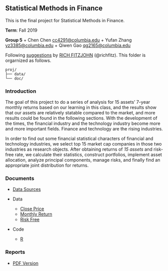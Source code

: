## Statistical Methods in Finance
This is the final project for Statistical Methods in Finance.

**Term**: Fall 2019

**Group 5** 
	+ Chen Chen cc4291@columbia.edu
	+ Yufan Zhang yz3385@columbia.edu
	+ Qiwen Gao qg2165@columbia.edu

Following [suggestions](http://nicercode.github.io/blog/2013-04-05-projects/) by [RICH FITZJOHN](http://nicercode.github.io/about/#Team) (@richfitz). This folder is orgarnized as follows.

```
proj/
├── data/
└── doc/
```

### Introduction

The goal of this project to do a series of analysis for 15 assets’ 7-year monthly returns based on our learning in this class, and the results show that our assets are relatively statable compared to the market, and more results could be found in the following sections. With the development of the times, the financial industry and the technology industry become more and more important fields. Finance and technology are the rising industries. 

In order to find out some financial statistical characters of financial and technology industries, we select top 15 market cap companies in those two industries as research objects. After obtaining returns of *15 assets* and risk-free rate, we calculate their statistics, construct portfolios, implement asset allocation, analyze principal components, manage risks, and finally find an appropriate joint distribution for returns.


### Documents
* [Data Sources](data/Data_Sources.zip)
* Data
  + [Close Price](data/Close_Price.csv)
  + [Monthly Return](data/Monthly_Return.csv)
  + [Risk Free](data/Risk_Free.csv)

* Code
  + [R](doc/Group5_Final_Project.Rmd)

### Reports
* [PDF Version](doc/Group5_Final_Project.pdf)
